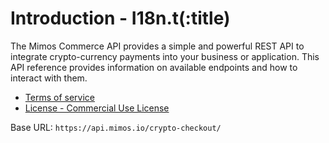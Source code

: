 # Introduction - I18n.t(:title)

The Mimos Commerce API provides a simple and powerful REST API to integrate crypto-currency payments into your business or application. This API reference provides information on available endpoints and how to interact with them.

- [Terms of service](https://w.mimos.io/commerce/legal/terms-of-service)
- [License - Commercial Use License](https://mimos.io/)

Base URL: `https://api.mimos.io/crypto-checkout/`
